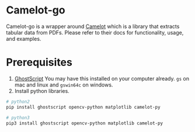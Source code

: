 # Camelot-go

Camelot-go is a wrapper around [Camelot](https://camelot-py.readthedocs.io/en/master/index.html) which is a library that extracts tabular data from PDFs. Please refer to their docs for functionality, usage, and examples.

# Prerequisites

1. [GhostScript](https://ghostscript.com/doc/current/Install.htm) You may have this installed on your computer already. `gs` on mac and linux and `gswin64c` on windows.
2. Install python libraries.

```bash
# python2
pip install ghostscript opencv-python matplotlib camelot-py

# python3
pip3 install ghostscript opencv-python matplotlib camelot-py
```

